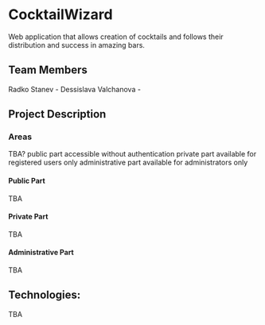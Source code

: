 # CocktailWizard
Web application that allows creation of cocktails and follows their distribution and success in amazing bars.

## Team Members
Radko Stanev - 
Dessislava Valchanova - 

## Project Description

### Areas
TBA?
public part accessible without authentication
private part available for registered users only
administrative part available for administrators only

#### Public Part
TBA

#### Private Part
TBA

#### Administrative Part
TBA

## Technologies:
TBA
